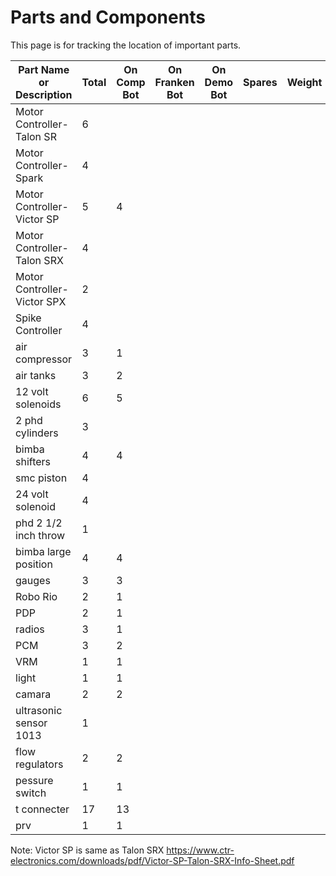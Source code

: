 # Parts and Components
This page is for tracking the location of important parts.

| Part Name or Description | Total  | On Comp Bot | On Franken Bot | On Demo Bot| Spares | Weight | List Price | How Acquired |
-------------------------- | ----- | ----------- | --------------- | --------- | -------- | -------- | -------- | -------- |
| Motor Controller- Talon SR | 6 |
| Motor Controller- Spark  | 4 |
| Motor Controller- Victor SP | 5 |4 |
| Motor Controller- Talon SRX | 4 |
| Motor Controller- Victor SPX | 2 |
| Spike Controller | 4 |
|air compressor |3|1|
|air tanks |3|2|
|12 volt solenoids |6|5|
|2 phd cylinders |3|
| bimba shifters |4|4|
| smc piston |4 |
|24 volt solenoid |4|
| phd 2 1/2 inch throw |1|
|bimba large position|4| 4|
| gauges|3|3|
|Robo Rio |2|1|
|PDP|2|1 |
|radios |3|1 |
|PCM|3|2 |
|VRM|1|1 |
|light |1| 1 |
|camara|2|2|
|ultrasonic sensor 1013 |1|
|flow regulators|2|2|
|pessure switch|1|1|
|t connecter|17|13|
|prv|1|1|

Note: Victor SP is same as Talon SRX https://www.ctr-electronics.com/downloads/pdf/Victor-SP-Talon-SRX-Info-Sheet.pdf
